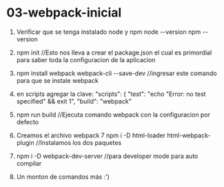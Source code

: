 # 03-webpack-inicial

1. Verificar que se tenga instalado node y npm
node --version
npm --version

2. npm init //Esto nos lleva a crear el package.json el cual es primordial para saber toda la configuracion de la aplicacion
3. npm install webpack webpack-cli --save-dev //ingresar este comando para que se instale webpack
4. en scripts agregar la clave: 
"scripts": {
    "test": "echo \"Error: no test specified\" && exit 1",
    "build": "webpack"

5. npm run build   //Ejecuta comando webpack con la configuracion por defecto
6. Creamos el archivo webpack
7 npm i -D html-loader html-webpack-plugin //Instalamos los dos paquetes
8. npm i -D webpack-dev-server //para developer mode para auto compilar
9. Un monton de comandos más :')
